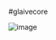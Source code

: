 #glaivecore

![image](https://github.com/user-attachments/assets/d03e0429-d2dc-4825-bc7f-1b89fad40c22)
